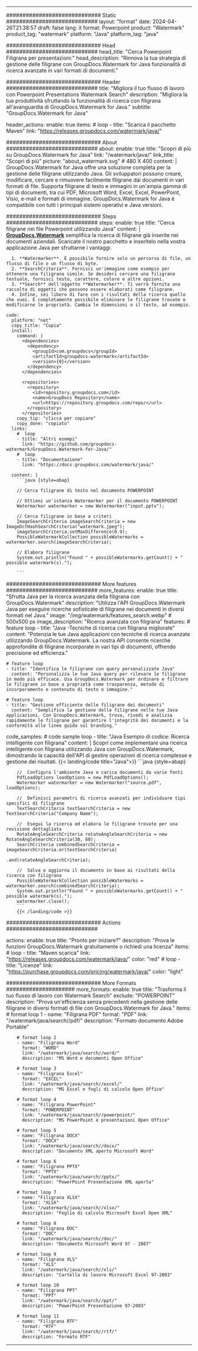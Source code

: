 
---
############################# Static ############################
layout: "format"
date:  2024-04-26T21:38:57
draft: false
lang: it
format: Powerpoint
product: "Watermark"
product_tag: "watermark"
platform: "Java"
platform_tag: "java"

############################# Head ############################
head_title: "Cerca Powerpoint Filigrana per presentazioni:"
head_description: "Rinnova la tua strategia di gestione delle filigrane con GroupDocs.Watermark for Java funzionalità di ricerca avanzate in vari formati di documenti."

############################# Header ############################
title: "Migliora il tuo flusso di lavoro con Powerpoint Presentations Watermark Search" 
description: "Migliora la tua produttività sfruttando la funzionalità di ricerca con filigrana all'avanguardia di GroupDocs.Watermark for Java."
subtitle: "GroupDocs.Watermark for Java" 

header_actions:
  enable: true
  items:
    #  loop
    - title: "Scarica il pacchetto Maven"
      link: "https://releases.groupdocs.com/watermark/java/"
      
############################# About ############################
about:
    enable: true
    title: "Scopri di più su GroupDocs.Watermark for Java"
    link: "/watermark/java/"
    link_title: "Scopri di più"
    picture: "about_watermark.svg" # 480 X 400
    content: |
       GroupDocs.Watermark for Java offre una soluzione completa per la gestione delle filigrane utilizzando Java. Gli sviluppatori possono creare, modificare, cercare e rimuovere facilmente filigrane dai documenti in vari formati di file. Supporta filigrane di testo e immagini in un'ampia gamma di tipi di documenti, tra cui PDF, Microsoft Word, Excel, Excel, PowerPoint, Visio, e-mail e formati di immagine. GroupDocs.Watermark for Java è compatibile con tutti i principali sistemi operativi e Java versioni.

############################# Steps ############################
steps:
    enable: true
    title: "Cerca filigrane nei file Powerpoint utilizzando Java"
    content: |
      **[GroupDocs.Watermark](https://products.groupdocs.com/watermark/java/)** semplifica la ricerca di filigrane già inserite nei documenti aziendali. Scaricate il nostro pacchetto e inseritelo nella vostra applicazione Java per sfruttarne i vantaggi.
      
      1. **Watermarker**. È possibile fornire solo un percorso di file, un flusso di file o un flusso di byte.
      2. **SearchCriteria**. Fornisci un'immagine come esempio per ottenere una filigrana simile. Se desideri cercare una filigrana testuale, fornisci testo, carattere, colore e altre opzioni.
      3. **Search** dell'oggetto **Watermarker**. Ti verrà fornita una raccolta di oggetti che possono essere elaborati come filigrane.
      4. Infine, sei libero di fare con i risultati della ricerca quello che vuoi. È completamente possibile eliminare le filigrane trovate o modificarne le proprietà. Cambia le dimensioni o il testo, ad esempio.
   
    code:
      platform: "net"
      copy_title: "Copia"
      install:
        command: |
          <dependencies>
            <dependency>
              <groupId>com.groupdocs</groupId>
              <artifactId>groupdocs-watermark</artifactId>
              <version>{0}</version>
            </dependency>
          </dependencies>

          <repositories>
            <repository>
              <id>repository.groupdocs.com</id>
              <name>GroupDocs Repository</name>
              <url>https://repository.groupdocs.com/repo/</url>
            </repository>
          </repositories>
        copy_tip: "clicca per copiare"
        copy_done: "copiato"
      links:
        #  loop
        - title: "Altri esempi"
          link: "https://github.com/groupdocs-watermark/GroupDocs.Watermark-for-Java/"
        #  loop
        - title: "Documentazione"
          link: "https://docs.groupdocs.com/watermark/java/"
          
      content: |
        ```java {style=abap}

        // Cerca filigrane di testo nel documento POWERPOINT

        // Ottieni un'istanza Watermarker per il documento POWERPOINT
        Watermarker watermarker = new Watermarker("input.pptx");

        // Cerca filigrane in base a criteri
        ImageSearchCriteria imageSearchCriteria = new ImageDctHashSearchCriteria("watermark.jpeg");
        imageSearchCriteria.setMaxDifference(0.9);
        PossibleWatermarkCollection possibleWatermarks = watermarker.search(imageSearchCriteria);

        // Elabora filigrane
        System.out.println("Found " + possibleWatermarks.getCount() + " possible watermark(s).");
        
        ```   
        
############################# More features ############################
more_features:
  enable: true
  title: "Sfrutta Java per la ricerca avanzata della filigrana con GroupDocs.Watermark"
  description: "Utilizza l'API GroupDocs.Watermark Java per eseguire ricerche sofisticate di filigrane nei documenti in diversi formati nel Java."
  image: "/img/watermark/features_search.webp" # 500x500 px
  image_description: "Ricerca avanzata con filigrana"
  features:
    # feature loop
    - title: "Java -Tecniche di ricerca con filigrana migliorate"
      content: "Potenzia le tue Java applicazioni con tecniche di ricerca avanzate utilizzando GroupDocs.Watermark. La nostra API consente ricerche approfondite di filigrane incorporate in vari tipi di documenti, offrendo precisione ed efficienza."

    # feature loop
    - title: "Identifica le filigrane con query personalizzate Java"
      content: "Personalizza le tue Java query per rilevare le filigrane in modo più efficace. Usa GroupDocs.Watermark per ordinare e filtrare le filigrane in base a proprietà come trasparenza, metodo di incorporamento e contenuto di testo o immagine."

    # feature loop
    - title: "Gestione efficiente delle filigrane dei documenti"
      content: "Semplifica la gestione delle filigrane nelle tue Java applicazioni. Con GroupDocs.Watermark, trova, rivedi e analizza rapidamente le filigrane per garantire l'integrità dei documenti e la conformità alle linee guida sul branding."
      
  code_samples:
    # code sample loop
    - title: "Java Esempio di codice: Ricerca intelligente con filigrana"
      content: |
        Scopri come implementare una ricerca intelligente con filigrana utilizzando Java con GroupDocs.Watermark, dimostrando la capacità dell'API di gestire operazioni di ricerca complesse e gestione dei risultati.
        {{< landing/code title="Java">}}
        ```java {style=abap}
        
        //  Configura l'ambiente Java e carica documenti da varie fonti
        PdfLoadOptions loadOptions = new PdfLoadOptions();
        Watermarker watermarker = new Watermarker("source.pdf", loadOptions);

        //  Definisci parametri di ricerca avanzati per individuare tipi specifici di filigrane
        TextSearchCriteria textSearchCriteria = new TextSearchCriteria("Company Name");

        //  Esegui la ricerca ed elabora le filigrane trovate per una revisione dettagliata
        RotateAngleSearchCriteria rotateAngleSearchCriteria = new RotateAngleSearchCriteria(30, 60);
        SearchCriteria combinedSearchCriteria = imageSearchCriteria.or(textSearchCriteria)
                                                                   .and(rotateAngleSearchCriteria);

        //  Salva o aggiorna il documento in base ai risultati della ricerca con filigrana
        PossibleWatermarkCollection possibleWatermarks = watermarker.search(combinedSearchCriteria);
        System.out.println("Found " + possibleWatermarks.getCount() + " possible watermark(s).");
        watermarker.close();
        ```
        {{< /landing/code >}}


############################# Actions ############################

actions:
  enable: true
  title: "Pronto per iniziare?"
  description: "Prova le funzioni GroupDocs.Watermark gratuitamente o richiedi una licenza"
  items:
    #  loop
    - title: "Maven scarica"
      link: "https://releases.groupdocs.com/watermark/java/"
      color: "red"
        #  loop
    - title: "Licenze"
      link: "https://purchase.groupdocs.com/pricing/watermark/java/"
      color: "light"


############################# More Formats #####################
more_formats:
    enable: true
    title: "Trasforma il tuo flusso di lavoro con Watermark Search"
    exclude: "POWERPOINT"
    description: "Prova un'efficienza senza precedenti nella gestione delle filigrane in diversi formati di file con GroupDocs.Watermark for Java."
    items: 
        # format loop 1
        - name: "Filigrana PDF"
          format: "PDF"
          link: "/watermark/java/search//pdf/"
          description: "Formato documento Adobe Portable"

        # format loop 2
        - name: "Filigrana Word"
          format: "WORD"
          link: "/watermark/java/search//word/"
          description: "MS Word e documenti Open Office"
          
        # format loop 3
        - name: "Filigrana Excel"
          format: "EXCEL"
          link: "/watermark/java/search//excel/"
          description: "MS Excel e fogli di calcolo Open Office"

        # format loop 4
        - name: "Filigrana PowerPoint"
          format: "POWERPOINT"
          link: "/watermark/java/search//powerpoint/"
          description: "MS PowerPoint e presentazioni Open Office"

        # format loop 5
        - name: "Filigrana DOCX"
          format: "DOCX"
          link: "/watermark/java/search//docx/"
          description: "Documento XML aperto Microsoft Word"
          
        # format loop 6
        - name: "Filigrana PPTX"
          format: "PPTX"
          link: "/watermark/java/search//pptx/"
          description: "PowerPoint Presentazione XML aperta"
          
        # format loop 7
        - name: "Filigrana XLSX"
          format: "XLSX"
          link: "/watermark/java/search//xlsx/"
          description: "Foglio di calcolo Microsoft Excel Open XML"

        # format loop 8
        - name: "Filigrana DOC"
          format: "DOC"
          link: "/watermark/java/search//doc/"
          description: "Documento Microsoft Word 97 - 2007"

        # format loop 9
        - name: "Filigrana XLS"
          format: "XLS"
          link: "/watermark/java/search//xls/"
          description: "Cartella di lavoro Microsoft Excel 97-2003"

        # format loop 10
        - name: "Filigrana PPT"
          format: "PPT"
          link: "/watermark/java/search//ppt/"
          description: "PowerPoint Presentazione 97-2003"

        # format loop 11
        - name: "Filigrana RTF"
          format: "RTF"
          link: "/watermark/java/search//rtf/"
          description: "Formato RTF"

---